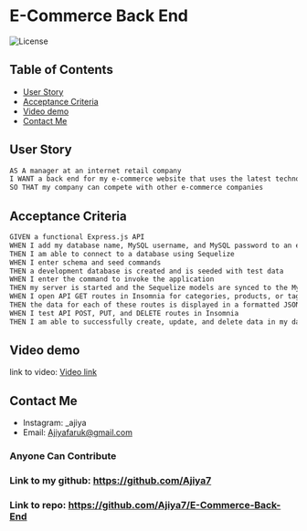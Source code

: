 # E-Commerce Back End
![License](https://img.shields.io/badge/license-MIT-blue "License Badge")

## Table of Contents
  - [User Story](#user-story)
  - [Acceptance Criteria](#acceptance-criteria)
  - [Video demo](#video-demo)
  - [Contact Me](#contact-me)

## User Story

```md
AS A manager at an internet retail company
I WANT a back end for my e-commerce website that uses the latest technologies
SO THAT my company can compete with other e-commerce companies
```

## Acceptance Criteria

```md
GIVEN a functional Express.js API
WHEN I add my database name, MySQL username, and MySQL password to an environment variable file
THEN I am able to connect to a database using Sequelize
WHEN I enter schema and seed commands
THEN a development database is created and is seeded with test data
WHEN I enter the command to invoke the application
THEN my server is started and the Sequelize models are synced to the MySQL database
WHEN I open API GET routes in Insomnia for categories, products, or tags
THEN the data for each of these routes is displayed in a formatted JSON
WHEN I test API POST, PUT, and DELETE routes in Insomnia
THEN I am able to successfully create, update, and delete data in my database
```

## Video demo
link to video: [Video link](https://drive.google.com/file/d/1l4XySwXNijHHNsf1s_2mSmQYXIRmASrR/view)
## Contact Me
- Instagram: _ajiya
- Email: Ajiyafaruk@gmail.com

### Anyone Can Contribute

### Link to my github: https://github.com/Ajiya7
### Link to repo: https://github.com/Ajiya7/E-Commerce-Back-End 
